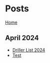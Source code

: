 # Posts

[Home](/)

## April 2024

- [Driller List 2024](/_posts/2024-04-29-Driller-List-2024.md)
- [Test](/_posts/2024-04-29-Test.md)